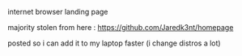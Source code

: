 internet browser landing page

majority stolen from here : https://github.com/Jaredk3nt/homepage

posted so i can add it to my laptop faster (i change distros a lot)